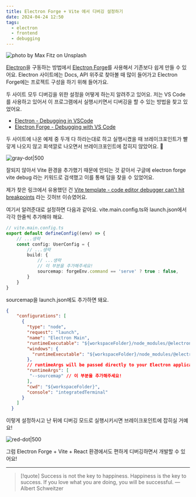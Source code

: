 ```yaml
---
title: Electron Forge + Vite 에서 디버깅 설정하기
date: 2024-04-24 12:50
tags:
  - electron
  - frontend
  - debugging
---
```


![photo by Max Fitz on Unsplash](https://images.unsplash.com/photo-1707234862402-c0b3f21bcda3?crop=entropy&cs=srgb&fm=jpg&ixid=M3wzNjM5Nzd8MHwxfHJhbmRvbXx8fHx8fHx8fDE3MTM5MzA2NTV8&ixlib=rb-4.0.3&q=85&w=768&h=432)

[Electron](https://www.electronjs.org/)을 구동하는 방법에서 [Electron Forge](https://www.electronforge.io/)를 사용해서 기존보다 쉽게 만들 수 있어요.
Electron 사이트에는 Docs, API 위주로 찾아볼 때 많이 들어가고 Electron Forge에는 프로젝트 구성을 하기 위해 들어가요.

두 사이트 모두 디버깅을 위한 설정을 어떻게 하는지 알려주고 있어요. 저는 VS Code를 사용하고 있어서 이 프로그램에서 실행시키면서 디버깅을 할 수 있는 방법을 찾고 있었어요.
- [Electron - Debugging in VSCode](https://www.electronjs.org/docs/latest/tutorial/debugging-vscode)
- [Electron Forge - Debugging with VS Code](https://www.electronforge.io/advanced/debugging#debugging-with-vs-code)

두 사이트에 나온 예제 중 두개 다 하라는대로 하고 실행시켰을 때 브레이크포인트가 빨갛게 나오지 않고 회색깔로 나오면서 브레이크포인트에 잡히지 않았어요. 🥲

![gray-dot|500](assets/grey-dot.webp)

잘되지 않아서 Vite 환경을 추가했기 때문에 안되는 것 같아서 구글에 electron forge vite debug 라는 키워드로 검색했고 이를 통해 답을 찾을 수 있었어요.

제가 찾은 링크에서 유용했던 건 [Vite template - code editor debugger can't hit breakpoints](https://github.com/electron/forge/issues/3398) 라는 깃허브 이슈였어요.

여기서 알려준대로 설정하면 다음과 같아요.
vite.main.config.ts와 launch.json에서 각각 한줄씩 추가해야 해요.

```typescript
// vite.main.config.ts
export default defineConfig((env) => {
	// ...생략
	const config: UserConfig = {
		// ...생략
		build: {
			// ...생략
			// 이 부분을 추가해주세요!
			sourcemap: forgeEnv.command == 'serve' ? true : false,
		}
	}
}
```

sourcemap을 launch.json에도 추가하면 돼요.
```json
{
    "configurations": [
      {
        "type": "node",
        "request": "launch",
        "name": "Electron Main",
        "runtimeExecutable": "${workspaceFolder}/node_modules/@electron-forge/cli/script/vscode.sh",
        "windows": {
          "runtimeExecutable": "${workspaceFolder}/node_modules/@electron-forge/cli/script/vscode.cmd"
        },
        // runtimeArgs will be passed directly to your Electron application
        "runtimeArgs": [
         "--sourcemap" // 이 부분을 추가해주세요!
        ],
        "cwd": "${workspaceFolder}",
        "console": "integratedTerminal"
      }
    ]
  }
```

이렇게 설정하시고 난 뒤에 디버깅 모드로 실행시키시면 브레이크포인트에 잡히실 거예요!

![red-dot|500](assets/red-dot.webp)

그럼 Electron Forge + Vite + React 환경에서도 편하게 디버깅하면서 개발할 수 있어요!

---

> [!quote] Success is not the key to happiness. Happiness is the key to success. If you love what you are doing, you will be successful.
> — Albert Schweitzer